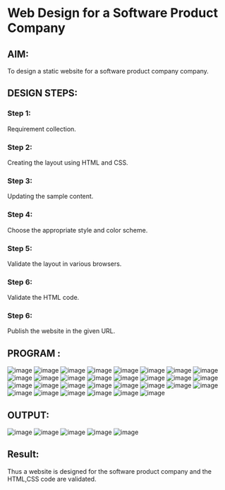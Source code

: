 # Web Design for a Software Product Company

## AIM:

To design a static website for a software product company company.

## DESIGN STEPS:

### Step 1:

Requirement collection.

### Step 2:

Creating the layout using HTML and CSS.

### Step 3:

Updating the sample content.

### Step 4:

Choose the appropriate style and color scheme.

### Step 5:

Validate the layout in various browsers.

### Step 6:

Validate the HTML code.

### Step 6:

Publish the website in the given URL.

## PROGRAM :
![image](https://github.com/swathisiva212/productcompanywebsite/assets/155249892/840612dc-5297-4042-ace1-f5f72a28405f)
![image](https://github.com/swathisiva212/productcompanywebsite/assets/155249892/7a6fa262-4779-465e-9bcb-9d2e42ac54f1)
![image](https://github.com/swathisiva212/productcompanywebsite/assets/155249892/8d436203-fe6f-404f-8c57-4aa80c9cfa3f)
![image](https://github.com/swathisiva212/productcompanywebsite/assets/155249892/5afbcb7b-4552-4d37-b8fa-30c1ca682107)
![image](https://github.com/swathisiva212/productcompanywebsite/assets/155249892/50f5c36a-c8af-43b1-bad2-6ef6f0ab1aa3)
![image](https://github.com/swathisiva212/productcompanywebsite/assets/155249892/817602e3-0877-43e7-a0d8-4f5babbf4844)
![image](https://github.com/swathisiva212/productcompanywebsite/assets/155249892/c4fa5409-25ab-4f23-9e65-f31918143028)
![image](https://github.com/swathisiva212/productcompanywebsite/assets/155249892/816cc363-7c6b-47e2-b507-41faf2f71aba)
![image](https://github.com/swathisiva212/productcompanywebsite/assets/155249892/6009e5e7-f956-483d-a5d5-f6a6ca71291e)
![image](https://github.com/swathisiva212/productcompanywebsite/assets/155249892/f8432ac0-7b81-4030-b77e-a9a47421ea2c)
![image](https://github.com/swathisiva212/productcompanywebsite/assets/155249892/3a259513-5235-4feb-9a3e-dba78f77156f)
![image](https://github.com/swathisiva212/productcompanywebsite/assets/155249892/279f5abf-21f3-48eb-8ee4-c1e0917dcb2d)
![image](https://github.com/swathisiva212/productcompanywebsite/assets/155249892/bc80c4d7-b348-4f4e-9e0c-1ae6751935da)
![image](https://github.com/swathisiva212/productcompanywebsite/assets/155249892/c2ed9256-57c7-4011-aaf7-70750c2f8e56)
![image](https://github.com/swathisiva212/productcompanywebsite/assets/155249892/3f92611c-ede4-424a-8003-94b3a75fcbaa)
![image](https://github.com/swathisiva212/productcompanywebsite/assets/155249892/18beb7f1-f571-4863-9a07-e31bfacbd114)
![image](https://github.com/swathisiva212/productcompanywebsite/assets/155249892/cdd8b8be-7f90-460e-b764-c53666d35671)
![image](https://github.com/swathisiva212/productcompanywebsite/assets/155249892/75d4e8d4-52d5-41e5-820e-c598a055ac25)
![image](https://github.com/swathisiva212/productcompanywebsite/assets/155249892/de1a32fe-3398-4363-a6b7-fa24d95ba5f3)
![image](https://github.com/swathisiva212/productcompanywebsite/assets/155249892/cea73524-d31d-4f81-8de8-77b9879b0e17)
![image](https://github.com/swathisiva212/productcompanywebsite/assets/155249892/cf2b672d-65f8-465c-a516-7c2acc080540)
![image](https://github.com/swathisiva212/productcompanywebsite/assets/155249892/58ff23e4-f1b2-40e6-a4ff-9b94c66e3c6e)
![image](https://github.com/swathisiva212/productcompanywebsite/assets/155249892/77dcf097-8ec8-4fdb-a6c1-83cbd07381e1)
![image](https://github.com/swathisiva212/productcompanywebsite/assets/155249892/97ea153a-c1d5-4cfe-8db5-e1762606192c)
![image](https://github.com/swathisiva212/productcompanywebsite/assets/155249892/08a999e2-0662-42b8-a9b6-244d82264e89)
![image](https://github.com/swathisiva212/productcompanywebsite/assets/155249892/96a0a4ab-4f14-4cd6-9592-286658cf65d0)
![image](https://github.com/swathisiva212/productcompanywebsite/assets/155249892/ab5c1894-6387-44d2-88e7-3c7181dbcf19)
![image](https://github.com/swathisiva212/productcompanywebsite/assets/155249892/b91a39b0-7e9a-4f06-b450-788e1682256b)
![image](https://github.com/swathisiva212/productcompanywebsite/assets/155249892/6bcd60a2-3c1b-436d-8319-31fe8fb0d892)
![image](https://github.com/swathisiva212/productcompanywebsite/assets/155249892/651e4c6b-2655-4595-9b3f-ebe9b4e35842)

## OUTPUT:
![image](https://github.com/swathisiva212/productcompanywebsite/assets/155249892/8fefb3ca-0ff1-474a-a2af-ede36426b354)
![image](https://github.com/swathisiva212/productcompanywebsite/assets/155249892/ae192268-f07b-45db-aa52-b135bac97aa1)
![image](https://github.com/swathisiva212/productcompanywebsite/assets/155249892/a40b683a-5255-4648-9589-c2cece5ead43)
![image](https://github.com/swathisiva212/productcompanywebsite/assets/155249892/878ecf41-025d-4db7-8299-8d4b8c620aad)
![image](https://github.com/swathisiva212/productcompanywebsite/assets/155249892/5687c648-2c47-48ac-863b-f35dfb2dc64e)
## Result:
Thus a website is designed for the software product company and the HTML,CSS code are validated.
